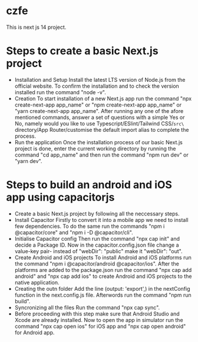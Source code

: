 # czfe
This is next js 14 project.

# Steps to create a basic Next.js project
- Installation and Setup
  Install the latest LTS version of Node.js from the official website. To confirm the installation and to check the version installed run the command "node -v".
- Creation
  To start installation of a new Next.js app run the command "npx create-next-app app_name" or "npm create-next-app app_name" or "yarn create-next-app app_name". After running any one 
  of the afore mentioned commands, answer a set of questions with a simple Yes or No, namely would you like to use Typescript/ESlint/Tailwind CSS/`src\` directory/App Router/customise 
  the default import alias to complete the process.
- Run the application
  Once the installation process of our basic Next.js project is done, enter the current working directory by running the command "cd app_name" and then run the command "npm run dev" or 
  "yarn dev".

# Steps to build an android and iOS app using capacitorjs
- Create a basic Next.js project by following all the neccessary steps.
- Install Capacitor
  Firstly to convert it into a mobile app we need to install few dependencies. To do the same run the commands "npm i @capacitor/core" and "npm i -D @capacitor/cli".
- Initialise Capacitor config
  Then run the command "npx cap init" and decide a Package ID. Now in the capacitor.config.json file change a value-key pair- instead of "webDir": "public" make it "webDir": "out".
- Create Android and iOS projects
  To install Android and iOS platforms run the command "npm i @capacitor/android @capacitor/ios". After the platforms are added to the package.json run the command "npx cap add 
  android" and "npx cap add ios" to create Android and iOS projects to the native application.
- Creating the outn folder
  Add the line (output: 'export',) in the nextConfig function in the next.config.js file. Afterwords run the command "npm run build".
- Syncronizing all the files
  Run the command "npx cap sync".
- Before proceeding with this step make sure that Android Studio and Xcode are already installed. Now to open the app in simulator run the command "npx cap open ios" for iOS app and 
  "npx cap open android" for Android app.
